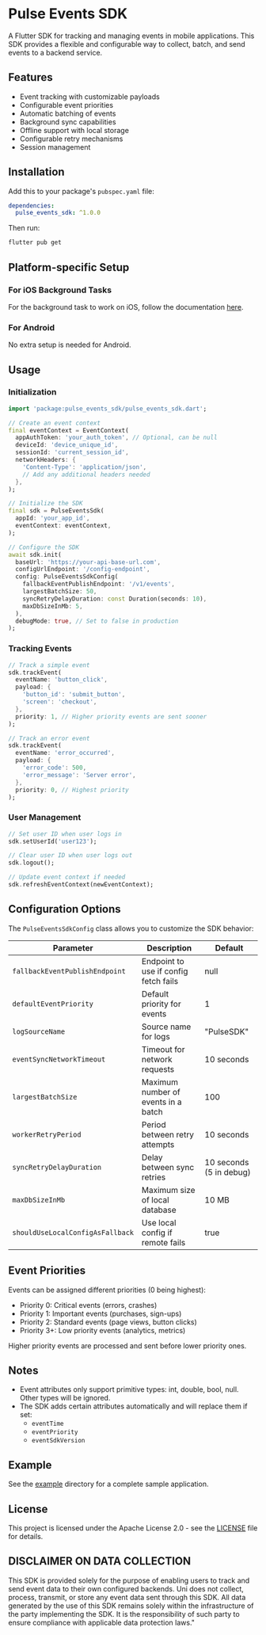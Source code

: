 # Pulse Events SDK

A Flutter SDK for tracking and managing events in mobile applications. This SDK provides a flexible and configurable way to collect, batch, and send events to a backend service.

## Features

- Event tracking with customizable payloads
- Configurable event priorities
- Automatic batching of events
- Background sync capabilities
- Offline support with local storage
- Configurable retry mechanisms
- Session management

## Installation

Add this to your package's `pubspec.yaml` file:

```yaml
dependencies:
  pulse_events_sdk: ^1.0.0
```

Then run:

```bash
flutter pub get
```

## Platform-specific Setup

### For iOS Background Tasks

For the background task to work on iOS, follow the documentation [here](https://github.com/fluttercommunity/flutter_workmanager/blob/main/IOS_SETUP.md).

### For Android

No extra setup is needed for Android.

## Usage

### Initialization

```dart
import 'package:pulse_events_sdk/pulse_events_sdk.dart';

// Create an event context
final eventContext = EventContext(
  appAuthToken: 'your_auth_token', // Optional, can be null
  deviceId: 'device_unique_id',
  sessionId: 'current_session_id',
  networkHeaders: {
    'Content-Type': 'application/json',
    // Add any additional headers needed
  },
);

// Initialize the SDK
final sdk = PulseEventsSdk(
  appId: 'your_app_id',
  eventContext: eventContext,
);

// Configure the SDK
await sdk.init(
  baseUrl: 'https://your-api-base-url.com',
  configUrlEndpoint: '/config-endpoint',
  config: PulseEventsSdkConfig(
    fallbackEventPublishEndpoint: '/v1/events',
    largestBatchSize: 50,
    syncRetryDelayDuration: const Duration(seconds: 10),
    maxDbSizeInMb: 5,
  ),
  debugMode: true, // Set to false in production
);
```

### Tracking Events

```dart
// Track a simple event
sdk.trackEvent(
  eventName: 'button_click',
  payload: {
    'button_id': 'submit_button',
    'screen': 'checkout',
  },
  priority: 1, // Higher priority events are sent sooner
);

// Track an error event
sdk.trackEvent(
  eventName: 'error_occurred',
  payload: {
    'error_code': 500,
    'error_message': 'Server error',
  },
  priority: 0, // Highest priority
);
```

### User Management

```dart
// Set user ID when user logs in
sdk.setUserId('user123');

// Clear user ID when user logs out
sdk.logout();

// Update event context if needed
sdk.refreshEventContext(newEventContext);
```

## Configuration Options

The `PulseEventsSdkConfig` class allows you to customize the SDK behavior:

| Parameter | Description | Default |
|-----------|-------------|---------|
| `fallbackEventPublishEndpoint` | Endpoint to use if config fetch fails | null |
| `defaultEventPriority` | Default priority for events | 1 |
| `logSourceName` | Source name for logs | "PulseSDK" |
| `eventSyncNetworkTimeout` | Timeout for network requests | 10 seconds |
| `largestBatchSize` | Maximum number of events in a batch | 100 |
| `workerRetryPeriod` | Period between retry attempts | 10 seconds |
| `syncRetryDelayDuration` | Delay between sync retries | 10 seconds (5 in debug) |
| `maxDbSizeInMb` | Maximum size of local database | 10 MB |
| `shouldUseLocalConfigAsFallback` | Use local config if remote fails | true |

## Event Priorities

Events can be assigned different priorities (0 being highest):

- Priority 0: Critical events (errors, crashes)
- Priority 1: Important events (purchases, sign-ups)
- Priority 2: Standard events (page views, button clicks)
- Priority 3+: Low priority events (analytics, metrics)

Higher priority events are processed and sent before lower priority ones.

## Notes

- Event attributes only support primitive types: int, double, bool, null. Other types will be ignored.
- The SDK adds certain attributes automatically and will replace them if set:
  - `eventTime`
  - `eventPriority`
  - `eventSdkVersion`

## Example

See the [example](https://github.com/Uni-Cards/Pulse/tree/main/example) directory for a complete sample application.

## License

This project is licensed under the Apache License 2.0 - see the [LICENSE](LICENSE) file for details.

## DISCLAIMER ON DATA COLLECTION

This SDK is provided solely for the purpose of enabling users to track and send event data to their own configured backends. Uni does not collect, process, transmit, or store any event data sent through this SDK. All data generated by the use of this SDK remains solely within the infrastructure of the party implementing the SDK. It is the responsibility of such party to ensure compliance with applicable data protection laws."

